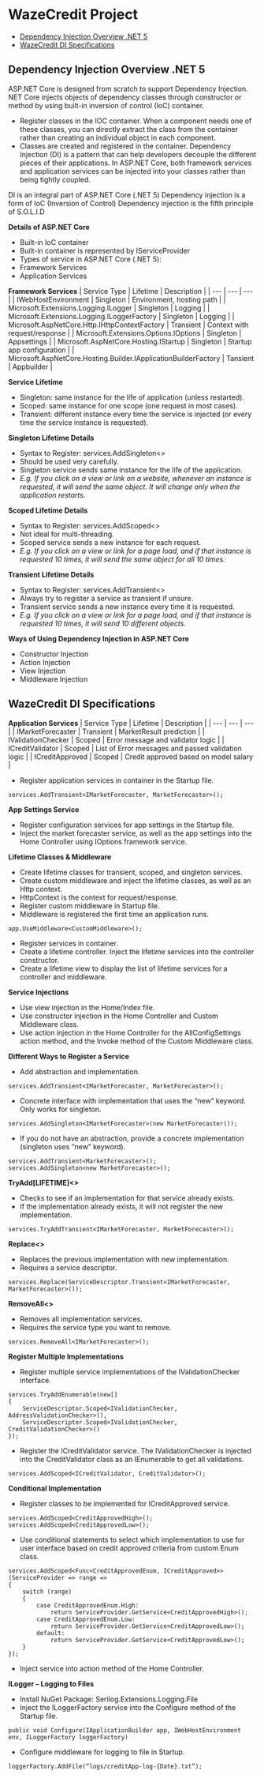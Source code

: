# WazeCredit Project
* [Dependency Injection Overview .NET 5](#dependency-injection-overview-.net-5)
* [WazeCredit DI Specifications](#wazeCredit-dI-specifications)

## Dependency Injection Overview .NET 5

ASP.NET Core is designed from scratch to support Dependency Injection.
NET Core injects objects of dependency classes through constructor or method by using built-in inversion of control (IoC) container.
*	Register classes in the IOC container. When a component needs one of these classes, you can directly extract the class from the container rather than creating an individual object in each component. 
*	Classes are created and registered in the container.
Dependency Injection (DI) is a pattern that can help developers decouple the different pieces of their applications.
In ASP.NET Core, both framework services and application services can be injected into your classes rather than being tightly coupled.

DI is an integral part of ASP.NET Core (.NET 5)
Dependency injection is a form of IoC (Inversion of Control)
Dependency injection is the fifth principle of S.O.L.I.D

**Details of ASP.NET Core**
*	Built-in IoC container
*	Built-in container is represented by IServiceProvider
*	Types of service in ASP.NET Core (.NET 5):
  *	Framework Services
  *	Application Services

**Framework Services**
| Service Type | Lifetime	| Description |
| --- | --- | --- |
| IWebHostEnvironment |	Singleton |	Environment, hosting path |
| Microsoft.Extensions.Logging.ILogger<T> |	Singleton |	Logging |
| Microsoft.Extensions.Logging.ILoggerFactory |	Singleton |	Logging |
| Microsoft.AspNetCore.Http.IHttpContextFactory | Transient |	Context with request/response |
| Microsoft.Extensions.Options.IOptions<TOptions> |	Singleton |	Appsettings |
| Microsoft.AspNetCore.Hosting.IStartup |	Singleton |	Startup app configuration |
| Microsoft.AspNetCore.Hosting.Builder.IApplicationBuilderFactory | Tansient |	Appbuilder |

**Service Lifetime**
*	Singleton: same instance for the life of application (unless restarted).
*	Scoped: same instance for one scope (one request in most cases).
*	Transient: different instance every time the service is injected (or every time the service instance is requested).

**Singleton Lifetime Details**
*	Syntax to Register: services.AddSingleton<>
*	Should be used very carefully.
*	Singleton service sends same instance for the life of the application.
*	*E.g. If you click on a view or link on a website, whenever an instance is requested, it will send the same object. It will change only when the application restarts.*

**Scoped Lifetime Details**
*	Syntax to Register: services.AddScoped<>
*	Not ideal for multi-threading.
*	Scoped service sends a new instance for each request.
*	*E.g. If you click on a view or link for a page load, and if that instance is requested 10 times, it will send the same object for all 10 times.*

**Transient Lifetime Details**
*	Syntax to Register: services.AddTransient<>
*	Always try to register a service as transient if unsure.
*	Transient service sends a new instance every time it is requested.
*	*E.g. If you click on a view or link for a page load, and if that instance is requested 10 times, it will send 10 different objects.*

**Ways of Using Dependency Injection in ASP.NET Core**
*	Constructor Injection
*	Action Injection
*	View Injection
*	Middleware Injection

## WazeCredit DI Specifications

**Application Services**
| Service Type | Lifetime	| Description |
| --- | --- | --- |
| IMarketForecaster |	Transient |	MarketResult prediction |
| IValidationChecker |	Scoped |	Error message and validator logic |
| ICreditValidator |	Scoped |	List of Error messages and passed validation logic |
| ICreditApproved |	Scoped |	Credit approved based on model salary |

* Register application services in container in the Startup file.
```
services.AddTransient<IMarketForecaster, MarketForecaster>();
```

**App Settings Service**
*	Register configuration services for app settings in the Startup file.
*	Inject the market forecaster service, as well as the app settings into the Home Controller using IOptions framework service.

**Lifetime Classes & Middleware**
*	Create lifetime classes for transient, scoped, and singleton services.
*	Create custom middleware and inject the lifetime classes, as well as an Http context.
  *	HttpContext is the context for request/response.
*	Register custom middleware in Startup file. 
  *	Middleware is registered the first time an application runs.
  ```
  app.UseMiddleware<CustomMiddleware>();
  ```
*	Register services in container.
*	Create a lifetime controller. Inject the lifetime services into the controller constructor.
*	Create a lifetime view to display the list of lifetime services for a controller and middleware.

**Service Injections**
*	Use view injection in the Home/Index file.
*	Use constructor injection in the Home Controller and Custom Middleware class.
*	Use action injection in the Home Controller for the AllConfigSettings action method, and the Invoke method of the Custom Middleware class.

**Different Ways to Register a Service**
*	Add abstraction and implementation.
  ```
  services.AddTransient<IMarketForecaster, MarketForecaster>();
  ```
*	Concrete interface with implementation that uses the “new” keyword. Only works for singleton.
  ```
  services.AddSingleton<IMarketForecaster>(new MarketForecaster());
  ```
*	If you do not have an abstraction, provide a concrete implementation (singleton uses “new” keyword).
  ```
  services.AddTransient<MarketForecaster>();
  services.AddSingleton<new MarketForecaster>();
  ```

**TryAdd[LIFETIME]<>**
*	Checks to see if an implementation for that service already exists.
*	If the implementation already exists, it will not register the new implementation.
  ```
  services.TryAddTransient<IMarketForecaster, MarketForecaster>();
  ```

**Replace<>**
*	Replaces the previous implementation with new implementation.
*	Requires a service descriptor.
  ```
  services.Replace(ServiceDescriptor.Transient<IMarketForecaster, MarketForecaster>());
  ```

**RemoveAll<>**
*	Removes all implementation services.
*	Requires the service type you want to remove.
  ```
  services.RemoveAll<IMarketForecaster>();
  ```

**Register Multiple Implementations**
*	Register multiple service implementations of the IValidationChecker interface.
  ```
  services.TryAddEnumerable(new[]
  {
      ServiceDescriptor.Scoped<IValidationChecker, AddressValidationChecker>(),
      ServiceDescriptor.Scoped<IValidationChecker, CreditValidationChecker>()
  });
  ```
*	Register the ICreditValidator service. The IValidationChecker is injected into the CreditValidator class as an IEnumerable to get all validations.
  ```
  services.AddScoped<ICreditValidator, CreditValidator>();
  ```

**Conditional Implementation**
*	Register classes to be implemented for ICreditApproved service.
  ```
  services.AddScoped<CreditApprovedHigh>();
  services.AddScoped<CreditApprovedLow>();
  ```
*	Use conditional statements to select which implementation to use for user interface based on credit approved criteria from custom Enum class.
  ```
  services.AddScoped<Func<CreditApprovedEnum, ICreditApproved>>(ServiceProvider => range =>
  {
      switch (range)
      {
          case CreditApprovedEnum.High:
              return ServiceProvider.GetService<CreditApprovedHigh>();
          case CreditApprovedEnum.Low:
              return ServiceProvider.GetService<CreditApprovedLow>();
          default:
              return ServiceProvider.GetService<CreditApprovedLow>();
      }
  });
  ```
*	Inject service into action method of the Home Controller.

**ILogger – Logging to Files**
*	Install NuGet Package: Serilog.Extensions.Logging.File
*	Inject the ILoggerFactory service into the Configure method of the Startup file.
  ```
  public void Configure(IApplicationBuilder app, IWebHostEnvironment env, ILoggerFactory loggerFactory)
  ```
*	Configure middleware for logging to file in Startup.
  ```
  loggerFactory.AddFile(“logs/creditApp-log-{Date}.txt”);
  ```
